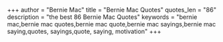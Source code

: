 +++
author = "Bernie Mac"
title = "Bernie Mac Quotes"
quotes_len = "86"
description = "the best 86 Bernie Mac Quotes"
keywords = "bernie mac,bernie mac quotes,bernie mac quote,bernie mac sayings,bernie mac saying,quotes, sayings,quote, saying, motivation"
+++
